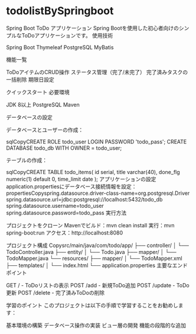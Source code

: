 # todolistBySpringboot

Spring Boot ToDo アプリケーション
Spring Bootを使用した初心者向けのシンプルなToDoアプリケーションです。
使用技術

Spring Boot
Thymeleaf
PostgreSQL
MyBatis

機能一覧

ToDoアイテムのCRUD操作
ステータス管理（完了/未完了）
完了済みタスクの一括削除
期限日設定

クイックスタート
必要環境

JDK 8以上
PostgreSQL
Maven

データベースの設定

データベースとユーザーの作成：

sqlCopyCREATE ROLE todo_user LOGIN PASSWORD 'todo_pass';
CREATE DATABASE todo_db WITH OWNER = todo_user;

テーブルの作成：

sqlCopyCREATE TABLE todo_items(
    id serial,
    title varchar(40),
    done_flg numeric(1) default 0,
    time_limit date
);
アプリケーションの設定
application.propertiesにデータベース接続情報を設定：
propertiesCopyspring.datasource.driver-class-name=org.postgresql.Driver
spring.datasource.url=jdbc:postgresql://localhost:5432/todo_db
spring.datasource.username=todo_user
spring.datasource.password=todo_pass
実行方法

プロジェクトをクローン
Mavenでビルド：mvn clean install
実行：mvn spring-boot:run
アクセス：http://localhost:8080

プロジェクト構成
Copysrc/main/java/com/todo/app/
├── controller/
│   └── TodoController.java
├── entity/
│   └── Todo.java
├── mapper/
│   └── TodoMapper.java
└── resources/
    ├── mapper/
    │   └── TodoMapper.xml
    ├── templates/
    │   └── index.html
    └── application.properties
主要なエンドポイント

GET / - ToDoリストの表示
POST /add - 新規ToDo追加
POST /update - ToDo更新
POST /delete - 完了済みToDoの削除

学習のポイント
このプロジェクトは以下の手順で学習することをお勧めします：

基本環境の構築
データベース操作の実装
ビュー層の開発
機能の段階的な追加
